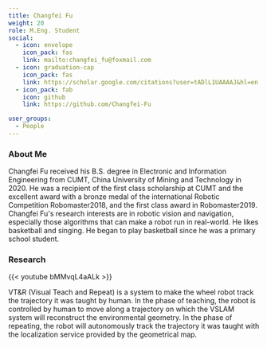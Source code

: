 ```yaml
---
title: Changfei Fu
weight: 20
role: M.Eng. Student
social:
  - icon: envelope 
    icon_pack: fas
    link: mailto:changfei_fu@foxmail.com
  - icon: graduation-cap 
    icon_pack: fas
    link: https://scholar.google.com/citations?user=tADlL1UAAAAJ&hl=en
  - icon_pack: fab
    icon: github
    link: https://github.com/Changfei-Fu

user_groups:
  - People
---
```

### About Me
Changfei Fu received his B.S. degree in Electronic and Information Engineering from CUMT, China University of Mining and Technology in 2020. He was a recipient of the first class scholarship at CUMT and the excellent award with a bronze medal of the international Robotic Competition Robomaster2018, and the first class award in Robomaster2019. Changfei Fu's research interests are in robotic vision and navigation, especially those algorithms that can make a robot run in real-world. He likes basketball and singing. He began to play basketball since he was a primary school student. 

### Research
{{< youtube bMMvqL4aALk >}}

VT&R (Visual Teach and Repeat) is a system to make the wheel robot track the trajectory it was taught by human. In the phase of teaching, the robot is controlled by human to move along a trajectory on which the VSLAM system will reconstruct the environmental geometry. In the phase of repeating, the robot will autonomously track the trajectory it was taught with the localization service provided by the geometrical map.